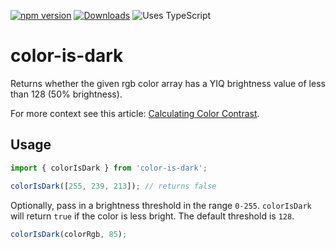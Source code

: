 [![npm version](https://img.shields.io/npm/v/color-is-dark.svg)](https://www.npmjs.com/package/color-is-dark)
[![Downloads](https://img.shields.io/npm/dm/color-is-dark.svg)](https://www.npmjs.com/package/color-is-dark)
![Uses TypeScript](https://img.shields.io/badge/Uses-Typescript-294E80.svg)


# color-is-dark

Returns whether the given rgb color array has a YIQ brightness value of less than 128 (50% brightness).

For more context see this article: [Calculating Color Contrast](https://24ways.org/2010/calculating-color-contrast/).


## Usage
```ts
import { colorIsDark } from 'color-is-dark';

colorIsDark([255, 239, 213]); // returns false
```

Optionally, pass in a brightness threshold in the range `0-255`. `colorIsDark` will return `true` if the color is less bright.
The default threshold is `128`.
```ts
colorIsDark(colorRgb, 85);
```
